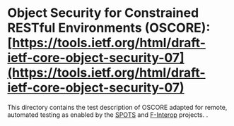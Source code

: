 # Object Security for Constrained RESTful Environments (OSCORE): [https://tools.ietf.org/html/draft-ietf-core-object-security-07](https://tools.ietf.org/html/draft-ietf-core-object-security-07)

This directory contains the test description of OSCORE adapted for remote, automated testing as enabled by the [SPOTS](http://spots.ac.me) and [F-Interop](http://www.f-interop.eu) projects.
.
